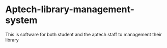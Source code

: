 # Aptech-library-management-system
This is software for both student and the aptech staff to management their library
